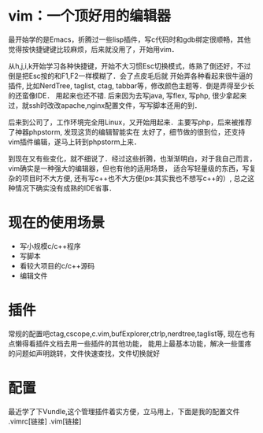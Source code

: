 vim：一个顶好用的编辑器
======================

最开始学的是Emacs，折腾过一些lisp插件，写c代码时和gdb绑定很顺畅，其他觉得按快捷键键比较麻烦，后来就没用了，开始用vim．

从h,j,i,k开始学习各种快捷键，开始不大习惯Esc切换模式，练熟了倒还好，不过倒是把Esc按的和F1,F2一样模糊了．会了点皮毛后就
开始弄各种看起来很牛逼的插件, 比如NerdTree, taglist, ctag, tabbar等，修改颜色主题等．倒是弄得至少长的还蛮像IDE．
用起来也还不错. 后来因为去写java, 写flex, 写php, 很少拿起来过，就ssh时改改apache,nginx配置文件，写写脚本还用的到．

<abstract>
后来到公司了，工作环境完全用Linux，又开始用起来．主要写php，后来被推荐了神器phpstorm, 发现这货的编辑智能实在
太好了，细节做的很到位，还支持vim插件编辑，遂马上转到phpstorm上来．

到现在又有些变化，就不细说了．经过这些折腾，也渐渐明白，对于我自己而言，vim确实是一种强大的编辑器，但也有他的适用场景，
适合写轻量级的东西，写复杂的项目时不大方便, 还有写c++也不大方便(ps:其实我也不想写c++的）, 总之这种情况下确实没有成熟的IDE省事．


现在的使用场景
=============
+ 写小规模c/c++程序
+ 写脚本
+ 看较大项目的c/c++源码
+ 编辑文件


插件
===========
常规的配置吧ctag,cscope,c.vim,bufExplorer,ctrlp,nerdtree,taglist等, 现在也有点懒得看插件文档去用一些插件的其他功能，
能用上最基本功能，解决一些蛋疼的问题如声明跳转，文件快速查找，文件切换就好


配置
====
最近学了下Vundle,这个管理插件着实方便，立马用上，下面是我的配置文件
.vimrc[链接]
.vim[链接]



